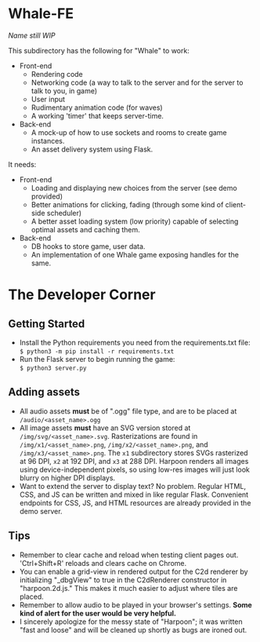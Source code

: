 # Whale-FE
*Name still WIP*

This subdirectory has the following for "Whale" to work:
- Front-end
  - Rendering code
  - Networking code (a way to talk to the server and for the server to talk to you, in game)
  - User input
  - Rudimentary animation code (for waves)
  - A working 'timer' that keeps server-time.
- Back-end
  - A mock-up of how to use sockets and rooms to create game instances.
  - An asset delivery system using Flask.
 
It needs:
- Front-end
  - Loading and displaying new choices from the server (see demo provided)
  - Better animations for clicking, fading (through some kind of client-side scheduler)
  - A better asset loading system (low priority) capable of selecting optimal assets and caching them.
- Back-end
  - DB hooks to store game, user data.
  - An implementation of one Whale game exposing handles for the same.

# The Developer Corner
## Getting Started
- Install the Python requirements you need from the requirements.txt file:<br/>
  `$ python3 -m pip install -r requirements.txt `
- Run the Flask server to begin running the game:<br/>
  `$ python3 server.py` 

## Adding assets
- All audio assets **must** be of ".ogg" file type, and are to be placed at `/audio/<asset_name>.ogg`
- All image assets **must** have an SVG version stored at `/img/svg/<asset_name>.svg`. Rasterizations
  are found in `/img/x1/<asset_name>.png`, `/img/x2/<asset_name>.png`, and `/img/x3/<asset_name>.png`.
  The `x1` subdirectory stores SVGs rasterized at 96 DPI, `x2` at 192 DPI, and `x3` at 288 DPI. Harpoon 
  renders all images using device-independent pixels, so using low-res images will just look blurry on
  higher DPI displays.
- Want to extend the server to display text? No problem. Regular HTML, CSS, and JS can be written and 
  mixed in like regular Flask. Convenient endpoints for CSS, JS, and HTML resources are already 
  provided in the demo server.

## Tips
- Remember to clear cache and reload when testing client pages out. 'Ctrl+Shift+R' reloads and clears cache on Chrome.  
- You can enable a grid-view in rendered output for the C2d renderer by initializing "_dbgView" to true in the 
  C2dRenderer constructor in "harpoon.2d.js." This makes it much easier to adjust where tiles are placed.
- Remember to allow audio to be played in your browser's settings. **Some kind of alert for the user would be very 
  helpful.**
- I sincerely apologize for the messy state of "Harpoon"; it was written "fast and loose" and will be cleaned up shortly 
  as bugs are ironed out.
